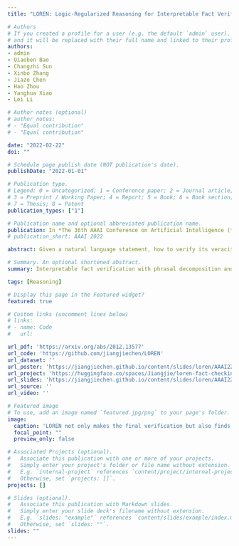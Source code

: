 ```yaml
---
title: "LOREN: Logic-Regularized Reasoning for Interpretable Fact Verification"

# Authors
# If you created a profile for a user (e.g. the default `admin` user), write the username (folder name) here 
# and it will be replaced with their full name and linked to their profile.
authors:
- admin
- Qiaoben Bao
- Changzhi Sun
- Xinbo Zhang
- Jiaze Chen
- Hao Zhou
- Yanghua Xiao
- Lei Li

# Author notes (optional)
# author_notes:
# - "Equal contribution"
# - "Equal contribution"

date: "2022-02-22"
doi: ""

# Schedule page publish date (NOT publication's date).
publishDate: "2022-01-01"

# Publication type.
# Legend: 0 = Uncategorized; 1 = Conference paper; 2 = Journal article;
# 3 = Preprint / Working Paper; 4 = Report; 5 = Book; 6 = Book section;
# 7 = Thesis; 8 = Patent
publication_types: ["1"]

# Publication name and optional abbreviated publication name.
publication: In *The 36th AAAI Conference on Artificial Intelligence (**AAAI**)*, 2022 (oral)
# publication_short: AAAI 2022

abstract: Given a natural language statement, how to verify its veracity against a large-scale textual knowledge source like Wikipedia? Most existing neural models make predictions without giving clues about which part of a false claim goes wrong. In this paper, we propose LOREN, an approach for interpretable fact verification. We decompose the verification of the whole claim at phrase-level, where the veracity of the phrases serves as explanations and can be aggregated into the final verdict according to logical rules. The key insight of LOREN is to represent claim phrase veracity as three-valued latent variables, which are regularized by aggregation logical rules. The final claim verification is based on all latent variables. Thus, LOREN enjoys the additional benefit of interpretability -- it is easy to explain how it reaches certain results with claim phrase veracity. Experiments on a public fact verification benchmark show that LOREN is competitive against previous approaches while enjoying the merit of faithful and accurate interpretability. 

# Summary. An optional shortened abstract.
summary: Interpretable fact verification with phrasal decomposition and logic regularization.

tags: [Reasoning]

# Display this page in the Featured widget?
featured: true

# Custom links (uncomment lines below)
# links:
# - name: Code
#   url: 

url_pdf: 'https://arxiv.org/abs/2012.13577'
url_code: 'https://github.com/jiangjiechen/LOREN'
url_dataset: ''
url_poster: 'https://jiangjiechen.github.io/content/slides/loren/AAAI22-loren-poster.pdf'
url_project: 'https://huggingface.co/spaces/Jiangjie/loren-fact-checking'
url_slides: 'https://jiangjiechen.github.io/content/slides/loren/AAAI22-loren.pdf'
url_source: ''
url_video: ''

# Featured image
# To use, add an image named `featured.jpg/png` to your page's folder. 
image:
  caption: 'LOREN not only makes the final verification but also finds the culprit phrase that causes the claim’s falsity.'
  focal_point: ""
  preview_only: false

# Associated Projects (optional).
#   Associate this publication with one or more of your projects.
#   Simply enter your project's folder or file name without extension.
#   E.g. `internal-project` references `content/project/internal-project/index.md`.
#   Otherwise, set `projects: []`.
projects: []

# Slides (optional).
#   Associate this publication with Markdown slides.
#   Simply enter your slide deck's filename without extension.
#   E.g. `slides: "example"` references `content/slides/example/index.md`.
#   Otherwise, set `slides: ""`.
slides: ""
---
```

